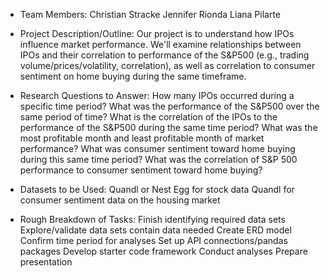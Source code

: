 * Team Members:
Christian Stracke
Jennifer Rionda
Liana Pilarte

* Project Description/Outline:
Our project is to understand how IPOs influence market performance. We'll examine relationships between IPOs and their correlation to performance of the S&P500 (e.g., trading volume/prices/volatility, correlation), as well as correlation to consumer sentiment on home buying during the same timeframe.
* Research Questions to Answer:
How many IPOs occurred during a specific time period?
What was the performance of the S&P500 over the same period of time?
What is the correlation of the IPOs to the performance of the S&P500 during the same time period?
What was the most profitable month and least profitable month of market performance?
What was consumer sentiment toward home buying during this same time period?
What was the correlation of S&P 500 performance to consumer sentiment toward home buying?
* Datasets to be Used:
Quandl or Nest Egg for stock data
Quandl for consumer sentiment data on the housing market
* Rough Breakdown of Tasks:
Finish identifying required data sets
Explore/validate data sets contain data needed
Create ERD model
Confirm time period for analyses
Set up API connections/pandas packages
Develop starter code framework
Conduct analyses
Prepare presentation

